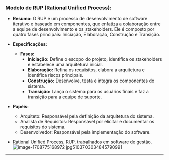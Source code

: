 ### Modelo de RUP (Rational Unified Process):

- **Resumo:** O RUP é um processo de desenvolvimento de software iterativo e baseado em componentes, que enfatiza a colaboração entre a equipe de desenvolvimento e os stakeholders. Ele é composto por quatro fases principais: Iniciação, Elaboração, Construção e Transição.

- **Especificações:**
  - **Fases:**
    - **Iniciação:** Define o escopo do projeto, identifica os stakeholders e estabelece uma arquitetura inicial.
    - **Elaboração:** Refina os requisitos, elabora a arquitetura e identifica riscos principais.
    - **Construção:** Desenvolve, testa e integra os componentes do sistema.
    - **Transição:** Lança o sistema para os usuários finais e faz a transição para a equipe de suporte.

- **Papéis:**
  - Arquiteto: Responsável pela definição da arquitetura do sistema.
  - Analista de Requisitos: Responsável por elicitar e documentar os requisitos do sistema.
  - Desenvolvedor: Responsável pela implementação do software.


- Rational Unified Process, RUP, trabalhados em software de gestão.![image-1708775168972 jpg5103703034845790991](https://github.com/JoaoIto/Sistemas-De-Informacao/assets/78181193/c5770d14-dd43-4cb8-a34f-c3a0ee4a9d6e)


---
